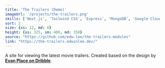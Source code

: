 ```yaml
---
title: 'The Trailers (Demo)' 
imageUrl: '/projects/the-trailers.png'
skills: ['Next.js', 'Tailwind CSS', 'Express', 'MongoDB', 'Google Cloud Storage']
sort: 2
size: {xs: 12, md: 6}
height: {xs: 325, sm: 400, md: 350}
source: "https://github.com/edw-lee/the-trailers-modules"
link: "https://the-trailers.edwinlee.dev/"
---
```


A site for viewing the latest movie trailers. Created based on the design by [**Evan Place on Dribble**](https://dribbble.com/shots/20292416-The-Trailers-Concept-Site-Part-1).